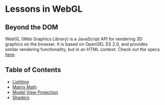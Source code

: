 # Lessons in WebGL

## Beyond the DOM

WebGL (Web Graphics Library) is a JavaScript API for rendering 3D graphics on the browser. It is based on OpenGEL ES 2.0, and provides similar rendering functionality, but in an HTML context. Check out the specs [here](https://www.khronos.org/registry/webgl/specs/latest/).

## Table of Contents

* [Lighting](lighting/README.md)
* [Matrix Math](matrix-math/README.md)
* [Model View Projection](model-view-projection/README.md)
* [Shaders](shaders/README.md)
